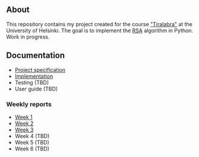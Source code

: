 ## About

This repository contains my project created for the course ["Tiralabra"](https://tiralabra.github.io/2022_p1/index) at the University of Helsinki. The goal is to implement the [RSA](https://en.wikipedia.org/wiki/RSA_(cryptosystem)) algorithm in Python. Work in progress.

## Documentation

- [Project specification](documentation/specification.md)
- [Implementation](documentation/implementation.md)
- Testing (TBD)
- User guide (TBD)

### Weekly reports

- [Week 1](documentation/reports/week1.md)
- [Week 2](documentation/reports/week2.md)
- [Week 3](documentation/reports/week3.md)
- Week 4 (TBD)
- Week 5 (TBD)
- Week 6 (TBD)

